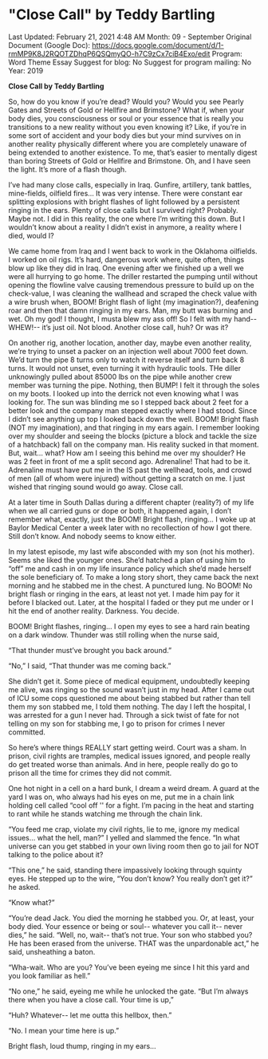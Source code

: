 # "Close Call" by Teddy Bartling

Last Updated: February 21, 2021 4:48 AM
Month: 09 - September
Original Document (Google Doc): https://docs.google.com/document/d/1-rmMP9K8J2RQOTZDhqP6QSQmyQO-h7C9zCx7ciB4Exo/edit
Program: Word Theme Essay
Suggest for blog: No
Suggest for program mailing: No
Year: 2019

**Close Call by Teddy Bartling**

So, how do you know if you’re dead? Would you? Would you see Pearly Gates and Streets of Gold or Hellfire and Brimstone? What if, when your body dies, you consciousness or soul or your essence that is really you transitions to a new reality without you even knowing it? Like, if you’re in some sort of accident and your body dies but your mind survives on in another reality physically different where you are completely unaware of being extended to another existence. To me, that’s easier to mentally digest than boring Streets of Gold or Hellfire and Brimstone. Oh, and I have seen the light. It’s more of a flash though.

I’ve had many close calls, especially in Iraq. Gunfire, artillery, tank battles, mine-fields, oilfield fires… It was very intense. There were constant ear splitting explosions with bright flashes of light followed by a persistent ringing in the ears. Plenty of close calls but I survived right? Probably. Maybe not. I did in this reality, the one where I’m writing this down. But I wouldn’t know about a reality I didn’t exist in anymore, a reality where I died, would I?

We came home from Iraq and I went back to work in the Oklahoma oilfields. I worked on oil rigs. It’s hard, dangerous work where, quite often, things blow up like they did in Iraq. One evening after we finished up a well we were all hurrying to go home. The driller restarted the pumping until without opening the flowline valve causing tremendous pressure to build up on the check-value, I was cleaning the wallhead and scraped the check value with a wire brush when, BOOM! Bright flash of light (my imagination?), deafening roar and then that damn ringing in my ears. Man, my butt was burning and wet. Oh my god! I thought, I musta blew my ass off! So I felt with my hand--WHEW!-- it’s just oil. Not blood. Another close call, huh? Or was it?

On another rig, another location, another day, maybe even another reality, we’re trying to unset a packer on an injection well about 7000 feet down. We’d turn the pipe 8 turns only to watch it reverse itself and turn back 8 turns. It would not unset, even turning it with hydraulic tools. THe diller unknowingly pulled about 85000 lbs on the pipe while another crew member was turning the pipe. Nothing, then BUMP! I felt it through the soles on my boots. I looked up into the derrick not even knowing what I was looking for. The sun was blinding me so I stepped back about 2 feet for a better look and the company man stepped exactly where I had stood. Since I didn’t see anything up top I looked back down the well. BOOM! Bright flash (NOT my imagination), and that ringing in my ears again. I remember looking over my shoulder and seeing the blocks (picture a block and tackle the size of a hatchback) fall on the company man. His reality sucked in that moment. But, wait… what? How am I seeing this behind me over my shoulder? He was 2 feet in front of me a split second ago. Adrenaline! That had to be it. Adrenaline must have put me in the IS past the wellhead, tools, and crowd of men (all of whom were injured) without getting a scratch on me. I just wished that ringing sound would go away. Close call.

At a later time in South Dallas during a different chapter (reality?) of my life when we all carried guns or dope or both, it happened again, I don’t remember what, exactly, just the BOOM! Bright flash, ringing… I woke up at Baylor Medical Center a week later with no recollection of how I got there. Still don’t know. And nobody seems to know either.

In my latest episode, my last wife absconded with my son (not his mother). Seems she liked the younger ones. She’d hatched a plan of using him to “off” me and cash in on my life insurance policy which she’d made herself the sole beneficiary of. To make a long story short, they came back the next morning and he stabbed me in the chest. A punctured lung. No BOOM! No bright flash or ringing in the ears, at least not yet. I made him pay for it before I blacked out. Later, at the hospital I faded or they put me under or I hit the end of another reality. Darkness. You decide.

BOOM! Bright flashes, ringing… I open my eyes to see a hard rain beating on a dark window. Thunder was still rolling when the nurse said,

“That thunder must’ve brought you back around.”

“No,” I said, “That thunder was me coming back.”

She didn’t get it. Some piece of medical equipment, undoubtedly keeping me alive, was ringing so the sound wasn’t just in my head. After I came out of ICU some cops questioned me about being stabbed but rather than tell them my son stabbed me, I told them nothing. The day I left the hospital, I was arrested for a gun I never had. Through a sick twist of fate for not telling on my son for stabbing me, I go to prison for crimes I never committed.

So here’s where things REALLY start getting weird. Court was a sham. In prison, civil rights are tramples, medical issues ignored, and people really do get treated worse than animals. And in here, people really do go to prison all the time for crimes they did not commit.

One hot night in a cell on a hard bunk, I dream a weird dream. A guard at the yard I was on, who always had his eyes on me, put me in a chain link holding cell called “cool off '' for a fight. I’m pacing in the heat and starting to rant while he stands watching me through the chain link.

“You feed me crap, violate my civil rights, lie to me, ignore my medical issues… what the hell, man?” I yelled and slammed the fence. “In what universe can you get stabbed in your own living room then go to jail for NOT talking to the police about it?

“This one,” he said, standing there impassively looking through squinty eyes. He stepped up to the wire, “You don’t know? You really don’t get it?” he asked.

“Know what?”

“You’re dead Jack. You died the morning he stabbed you. Or, at least, your body died. Your essence or being or soul-- whatever you call it-- never dies,” he said. “Well, no, wait-- that’s not true. Your son who stabbed you? He has been erased from the universe. THAT was the unpardonable act,” he said, unsheathing a baton.

“Wha-wait. Who are you? You’ve been eyeing me since I hit this yard and you look familiar as hell.”

“No one,” he said, eyeing me while he unlocked the gate. “But I’m always there when you have a close call. Your time is up,”

“Huh? Whatever-- let me outta this hellbox, then.”

“No. I mean your time here is up.”

Bright flash, loud thump, ringing in my ears…
